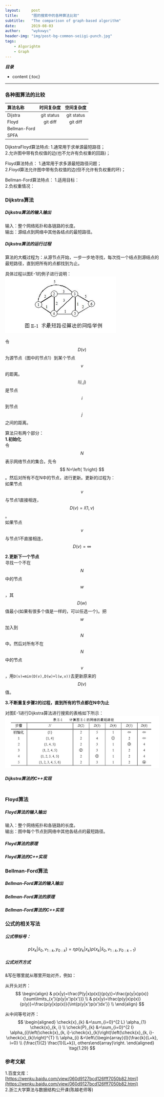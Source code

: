 ```yaml
---
layout:     post
title:      "图的搜索中的各种算法比较"
subtitle:   "The comparison of graph-based algorithm"
date:       2019-08-03
author:     "wykxwyc"
header-img: "img/post-bg-common-seiigi-punch.jpg"
tags:
    - Algorightm
    - Graph
---
```


___目录___

* content
{:toc}

---

### 各种图算法的比较

| 算法名称 | 时间复杂度 | 空间复杂度 |
| :---         |     :---:      |       :---: |
| Dijstra   | git status     | git status    |
| Floyd    | git diff       | git diff      |
| Bellman-Ford |            |               |
| SPFA |

DijkstraFloyd算法特点:
1.通常用于求单源最短路径；      
2.允许图中带有负权值的边(也不允许有负权重的回路)；      

Floyd算法特点：
1.通常用于求多源最短路径问题；      
2.Floyd算法允许图中带有负权值的边(但不允许有负权重的环)；

Bellman-Ford算法特点：
1.适用目标：      
2.负权重情况：     



### Dijkstra算法
##### Dijkstra算法的输入输出  

输入：整个网络拓扑和各链路的长度。      
输出：源结点到网络中其他各结点的最短路径。      

##### Dijkstra算法的运行过程
算法的大概过程为：从源节点开始，一步一步地寻找，每次找一个结点到源结点的最短路径，直到把所有的点都找到为止。

具体过程以图E-1的例子进行说明：      
![](/img/in-post/post-Graph-Algorithm/graph.jpg)      

令
$$
D(v)
$$
为源节点（图中的节点1）到某个节点
$$
v
$$
的距离。      
$$
l(i,j)
$$
是节点
$$
i
$$
到节点
$$
j
$$
之间的距离。

算法只有两个部分：      
**1.初始化**      
令
$$
N
$$
表示网络节点的集合。先令
$$
N=\left{ 1\right}
$$
。然后对所有不在N中的节点，进行更新。更新的过程为：      
如果节点
$$
v
$$
与节点1直接相连，
$$
D(v)=l(1,v)
$$
。      
如果节点
$$
v
$$
与节点1不直接相连，
$$
D(v)=\infty
$$


**2.更新下一个节点**      
寻找一个不在
$$
N
$$
中的节点
$$
w
$$，其
$$
D(w)
$$
值最小(如果有很多个值是一样的，可以任选一个)。把
$$
w
$$
加入到
$$
N
$$
中。然后对所有不在
$$
N
$$
中的节点
$$
v
$$
，用`D(v)=min(D(v),D(w)+l(w,v))`去更新原来的
$$
D(v)
$$
值。

**3.不断重复步骤2的过程，直到所有的节点都在N中为止**      


对图E-1进行Dijkstra算法进行搜索的表格如下所示：      
![](/img/in-post/post-Graph-Algorithm/table.jpg)      

##### Dijkstra算法的C++实现
```

```

### Floyd算法
##### Floyd算法的输入输出  

输入：整个网络拓扑和各链路的长度。      
输出：图中每个节点到网络中其他各结点的最短路径。     

##### Floyd算法的原理

##### Floyd算法的C++实现


### Bellman-Ford算法
##### Bellman-Ford算法的输入输出

##### Bellman-Ford算法的原理

##### Bellman-Ford算法的C++实现


### 公式的相关写法
##### 公式带标号：
$$
p\left(x_{k} | \check{x}_{0}, v_{1:k}, y_{0:k}\right)=\eta p\left(y_{k} | x_{k}\right) p\left(x_{k} | \check{x}_{0}, v_{1:k}, y_{0:k-1}\right) \tag{1.1}
$$

##### 公式对齐方式
&写在哪里就从哪里开始对齐，例如：    
 
从开头对齐：     
$$
\begin{align}
& p(x|y)=\frac{P(y|x)p(x)}{p(y)}=\frac{p(y|x)p(x)}{\sum\limits_{x'}{p(y|x')p(x')}} \\ 
& p(x|y)=\frac{p(y|x)p(x)}{p(y)}=\frac{p(y|x)p(x)}{\int{p(y|x')p(x')dx'}} \\ 
\end{align}
$$

从中间等号对齐：
$$
\begin{aligned} 
\check{x}_{k} &=\sum_{i=0}^{2 L} \alpha_{1} \check{x}_{k, i} \\ 
\check{P}_{k} &=\sum_{i=0}^{2 I} \alpha_{i}\left(\check{x}_{k, i}-\check{x}_{k}\right)\left(\check{x}_{k, i}-\check{x}_{k}\right)^{T} \\ 
\alpha_{i} &=\left\{\begin{array}{l}{\frac{k}{L+k}, i=0} \\ {\frac{1}{2} \frac{1}{L+k}}, others\end{array}\right. 
\end{aligned} \tag{1.29}
$$

### 参考文献
1.百度文库：[https://wenku.baidu.com/view/060d9127bcd126fff7050b82.html](https://wenku.baidu.com/view/060d9127bcd126fff7050b82.html)      
2.浙江大学算法与数据结构公开课(陈越老师等)      


